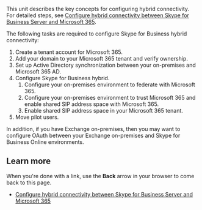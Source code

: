This unit describes the key concepts for configuring hybrid connectivity. For detailed steps, see [Configure hybrid connectivity between Skype for Business Server and Microsoft 365](https://docs.microsoft.com/SkypeForBusiness/hybrid/configure-hybrid-connectivity).

The following tasks are required to configure Skype for Business hybrid connectivity:

1. Create a tenant account for Microsoft 365.
2. Add your domain to your Microsoft 365 tenant and verify ownership.     
3. Set up Active Directory synchronization between your on-premises and Microsoft 365 AD.
4. Configure Skype for Business hybrid.
   1. Configure your on-premises environment to federate with Microsoft 365. 
   2. Configure your on-premises environment to trust Microsoft 365 and enable shared SIP address space with Microsoft 365.
   3. Enable shared SIP address space in your Microsoft 365 tenant. 
5. Move pilot users.

In addition, if you have Exchange on-premises, then you may want to configure OAuth between your Exchange on-premises and Skype for Business Online environments.

## Learn more

When you're done with a link, use the **Back** arrow in your browser to come back to this page.

- [Configure hybrid connectivity between Skype for Business Server and Microsoft 365](https://docs.microsoft.com/SkypeForBusiness/hybrid/configure-hybrid-connectivity)
